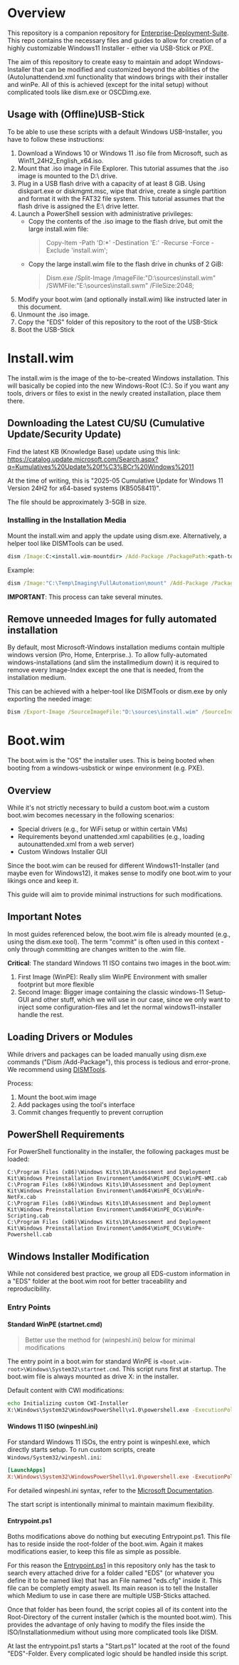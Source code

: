 # Overview

This repository is a companion repository for [Enterprise-Deployment-Suite](https://github.com/markush97/Enterprise-Deployment-Suite). This repo contains the necessary files and guides to allow for creation of a highly customizable Windows11 Installer - either via USB-Stick or PXE.

The aim of this repository to create easy to maintain and adopt Windows-Installer that can be modified and customized beyond the abilities of the (Auto)unattendend.xml functionality that windows brings with their installer and winPe. All of this is achieved (except for the inital setup) without complicated tools like dism.exe or OSCDimg.exe.

## Usage with (Offline)USB-Stick

To be able to use these scripts with a default Windows USB-Installer, you have to follow these instructions:

1. Download a Windows 10 or Windows 11 .iso file from Microsoft, such as Win11_24H2_English_x64.iso.
2. Mount that .iso image in File Explorer. This tutorial assumes that the .iso image is mounted to the D:\ drive.
3. Plug in a USB flash drive with a capacity of at least 8 GiB. Using diskpart.exe or diskmgmt.msc, wipe that drive, create a single partition and format it with the FAT32 file system. This tutorial assumes that the flash drive is assigned the E:\ drive letter.
4. Launch a PowerShell session with administrative privileges: 
    * Copy the contents of the .iso image to the flash drive, but omit the large install.wim file:
        > Copy-Item -Path 'D:\*' -Destination 'E:\' -Recurse -Force -Exclude 'install.wim';
    * Copy the large install.wim file to the flash drive in chunks of 2 GiB: 
        > Dism.exe /Split-Image /ImageFile:"D:\sources\install.wim" /SWMFile:"E:\sources\install.swm" /FileSize:2048;
5. Modify your boot.wim (and optionally install.wim) like instructed later in this document.
6. Unmount the .iso image.
7. Copy the "EDS" folder of this repository to the root of the USB-Stick
8. Boot the USB-Stick

# Install.wim

The install.wim is the image of the to-be-created Windows installation. This will basically be copied into the new Windows-Root (C:). So if you want any tools, drivers or files to exist in the newly created installation, place them there.

## Downloading the Latest CU/SU (Cumulative Update/Security Update)

Find the latest KB (Knowledge Base) update using this link: https://catalog.update.microsoft.com/Search.aspx?q=Kumulatives%20Update%20f%C3%BCr%20Windows%2011

At the time of writing, this is "2025-05 Cumulative Update for Windows 11 Version 24H2 for x64-based systems (KB5058411)".

The file should be approximately 3-5GB in size.

### Installing in the Installation Media

Mount the install.wim and apply the update using dism.exe. Alternatively, a helper tool like DISMTools can be used.

```cmd
dism /Image:C:<install.wim-mountdir> /Add-Package /PackagePath:<path-to-CU.msu>
```

Example:

```cmd
dism /Image:"C:\Temp\Imaging\FullAutomation\mount" /Add-Package /PackagePath:"C:\Users\mhinkel\Downloads\windows11.0-kb5058411-x64_fc93a482441b42bcdbb035f915d4be2047d63de5.msu"
```

**IMPORTANT**: This process can take several minutes.

## Remove unneeded Images for fully automated installation

By default, most Microsoft-Windows installation mediums contain multiple windows version (Pro, Home, Enterprise..). To allow fully-automated windows-installations (and slim the installmedium down) it is required to
remove every Image-Index except the one that is needed, from the installation medium.

This can be achieved with a helper-tool like DISMTools or dism.exe by only exporting the needed image:

```cmd
Dism /Export-Image /SourceImageFile:"D:\sources\install.wim" /SourceIndex:1 /DestinationImageFile:"D:\sources\pro.wim"
```

# Boot.wim

The boot.wim is the "OS" the installer uses. This is being booted when booting from a windows-usbstick or winpe environment (e.g. PXE).

## Overview

While it's not strictly necessary to build a custom boot.wim a custom boot.wim becomes necessary in the following scenarios:

- Special drivers (e.g., for WiFi setup or within certain VMs)
- Requirements beyond unattended.xml capabilities (e.g., loading autounattended.xml from a web server)
- Custom Windows Installer GUI

Since the boot.wim can be reused for different Windows11-Installer (and maybe even for Windows12), it makes sense to modify one boot.wim to your likings once and keep it.

This guide will aim to provide minimal instructions for such modifications.

## Important Notes

In most guides referenced below, the boot.wim file is already mounted (e.g., using the dism.exe tool). The term "commit" is often used in this context - only through committing are changes written to the .wim file.

**Critical**: The standard Windows 11 ISO contains two images in the boot.wim:

1. First Image (WinPE): Really slim WinPE Environment with smaller footprint but more flexible
2. Second Image: Bigger image containing the classic windows-11 Setup-GUI and other stuff, which we will use in our case, since we only want to inject some configuration-files and let the normal windows11-installer handle the rest.

## Loading Drivers or Modules

While drivers and packages can be loaded manually using dism.exe commands ("Dism /Add-Package"), this process is tedious and error-prone. We recommend using [DISMTools](https://github.com/CodingWonders/DISMTools).

Process:

1. Mount the boot.wim image
2. Add packages using the tool's interface
3. Commit changes frequently to prevent corruption

## PowerShell Requirements

For PowerShell functionality in the installer, the following packages must be loaded:

```
C:\Program Files (x86)\Windows Kits\10\Assessment and Deployment Kit\Windows Preinstallation Environment\amd64\WinPE_OCs\WinPE-WMI.cab
C:\Program Files (x86)\Windows Kits\10\Assessment and Deployment Kit\Windows Preinstallation Environment\amd64\WinPE_OCs\WinPe-NetFx.cab
C:\Program Files (x86)\Windows Kits\10\Assessment and Deployment Kit\Windows Preinstallation Environment\amd64\WinPE_OCs\WinPe-Scripting.cab
C:\Program Files (x86)\Windows Kits\10\Assessment and Deployment Kit\Windows Preinstallation Environment\amd64\WinPE_OCs\WinPe-Powershell.cab
```

## Windows Installer Modification

While not considered best practice, we group all EDS-custom information in a "EDS" folder at the boot.wim root for better traceability and reproducibility.

### Entry Points

#### Standard WinPE (startnet.cmd)

> Better use the method for (winpeshl.ini) below for minimal modifications

The entry point in a boot.wim for standard WinPE is `<boot.wim-root>\Windows\System32\startnet.cmd`. This script runs first at startup. The boot.wim file is always mounted as drive X: in the installer.

Default content with CWI modifications:

```cmd
echo Initializing custom CWI-Installer
X:\Windows\System32\WindowsPowerShell\v1.0\powershell.exe -ExecutionPolicy Bypass -NoExit -File X:\Entrypoint.ps1
```

#### Windows 11 ISO (winpeshl.ini)

For standard Windows 11 ISOs, the entry point is winpeshl.exe, which directly starts setup. To run custom scripts, create `Windows/System32/winpeshl.ini`:

```ini
[LaunchApps]
X:\Windows\System32\WindowsPowerShell\v1.0\powershell.exe -ExecutionPolicy Bypass -NoExit -File X:\Entrypoint.ps1
```

For detailed winpeshl.ini syntax, refer to the [Microsoft Documentation](https://learn.microsoft.com/windows-hardware/manufacture/desktop/winpeshlini-reference-launching-an-app-when-winpe-starts?view=windows-11).

The start script is intentionally minimal to maintain maximum flexibility.

#### Entrypoint.ps1

Boths modifications above do nothing but executing Entrypoint.ps1. This file has to reside inside the root-folder of the boot.wim. Again it makes modifications easier, to keep this file as simple as possible.

For this reason the [Entrypoint.ps1](/bootwim-modifications/Entrypoint.ps1) in this repository only has the task to search every attached drive for a folder called "EDS" (or whatever you define it to be named like) that has an File named "eds.cfg" inside it. This file can be completly empty aswell. Its main reason is to tell the Installer which Medium to use in case there are multiple USB-Sticks attached.

Once that folder has been found, the script copies all of its content into the Root-Directory of the current installer (which is the mounted boot.wim). This provides the advantage of only having to modify the files inside the ISO/Installationmedium without using more complicated tools like DISM.

At last the entrypoint.ps1 starts a "Start.ps1" located at the root of the found "EDS"-Folder. Every complicated logic should be handled inside this script.
